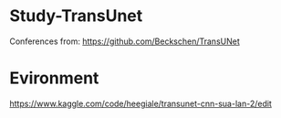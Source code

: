 # Study-TransUnet
Conferences from: https://github.com/Beckschen/TransUNet
# Evironment
https://www.kaggle.com/code/heegiale/transunet-cnn-sua-lan-2/edit
